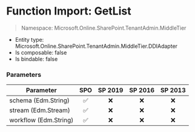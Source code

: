 # Function Import: GetList

> Namespace: Microsoft.Online.SharePoint.TenantAdmin.MiddleTier

- Entity type: Microsoft.Online.SharePoint.TenantAdmin.MiddleTier.DDIAdapter
- Is composable: false
- Is bindable: false

### Parameters

Parameter | SPO | SP 2019 | SP 2016 | SP 2013
----------|:---:|:-------:|:-------:|:-------:
schema (Edm.String) | ✅ | ❌ | ❌ | ❌
stream (Edm.Stream) | ✅ | ❌ | ❌ | ❌
workflow (Edm.String) | ✅ | ❌ | ❌ | ❌